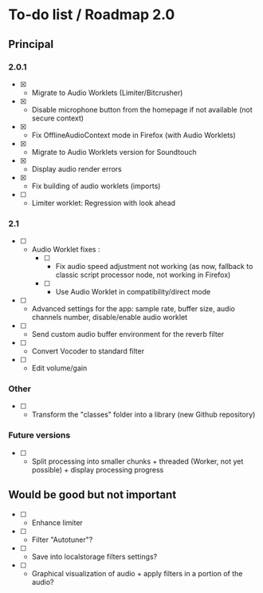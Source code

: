 # To-do list / Roadmap 2.0


## Principal

### 2.0.1

* [x] - Migrate to Audio Worklets (Limiter/Bitcrusher)
* [x] - Disable microphone button from the homepage if not available (not secure context)
* [x] - Fix OfflineAudioContext mode in Firefox (with Audio Worklets)
* [x] - Migrate to Audio Worklets version for Soundtouch
* [x] - Display audio render errors
* [x] - Fix building of audio worklets (imports)
* [ ] - Limiter worklet: Regression with look ahead

### 2.1
* [ ] - Audio Worklet fixes :
    * [ ] - Fix audio speed adjustment not working (as now, fallback to classic script processor node, not working in Firefox)
    * [ ] - Use Audio Worklet in compatibility/direct mode
* [ ] - Advanced settings for the app: sample rate, buffer size, audio channels number, disable/enable audio worklet
* [ ] - Send custom audio buffer environment for the reverb filter
* [ ] - Convert Vocoder to standard filter
* [ ] - Edit volume/gain

### Other
* [ ] - Transform the "classes" folder into a library (new Github repository)

### Future versions
* [ ] - Split processing into smaller chunks + threaded (Worker, not yet possible) + display processing progress

## Would be good but not important

* [ ] - Enhance limiter
* [ ] - Filter "Autotuner"?
* [ ] - Save into localstorage filters settings?
* [ ] - Graphical visualization of audio + apply filters in a portion of the audio?
